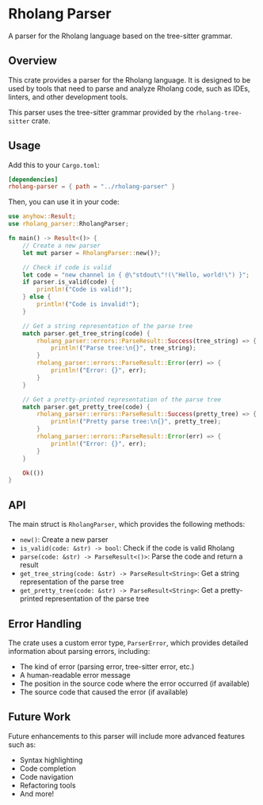 # Rholang Parser

A parser for the Rholang language based on the tree-sitter grammar.

## Overview

This crate provides a parser for the Rholang language. It is designed to be used by tools that need to parse and analyze Rholang code, such as IDEs, linters, and other development tools.

This parser uses the tree-sitter grammar provided by the `rholang-tree-sitter` crate.

## Usage

Add this to your `Cargo.toml`:

```toml
[dependencies]
rholang-parser = { path = "../rholang-parser" }
```

Then, you can use it in your code:

```rust
use anyhow::Result;
use rholang_parser::RholangParser;

fn main() -> Result<()> {
    // Create a new parser
    let mut parser = RholangParser::new()?;

    // Check if code is valid
    let code = "new channel in { @\"stdout\"!(\"Hello, world!\") }";
    if parser.is_valid(code) {
        println!("Code is valid!");
    } else {
        println!("Code is invalid!");
    }

    // Get a string representation of the parse tree
    match parser.get_tree_string(code) {
        rholang_parser::errors::ParseResult::Success(tree_string) => {
            println!("Parse tree:\n{}", tree_string);
        }
        rholang_parser::errors::ParseResult::Error(err) => {
            println!("Error: {}", err);
        }
    }

    // Get a pretty-printed representation of the parse tree
    match parser.get_pretty_tree(code) {
        rholang_parser::errors::ParseResult::Success(pretty_tree) => {
            println!("Pretty parse tree:\n{}", pretty_tree);
        }
        rholang_parser::errors::ParseResult::Error(err) => {
            println!("Error: {}", err);
        }
    }

    Ok(())
}
```

## API

The main struct is `RholangParser`, which provides the following methods:

- `new()`: Create a new parser
- `is_valid(code: &str) -> bool`: Check if the code is valid Rholang
- `parse(code: &str) -> ParseResult<()>`: Parse the code and return a result
- `get_tree_string(code: &str) -> ParseResult<String>`: Get a string representation of the parse tree
- `get_pretty_tree(code: &str) -> ParseResult<String>`: Get a pretty-printed representation of the parse tree

## Error Handling

The crate uses a custom error type, `ParserError`, which provides detailed information about parsing errors, including:

- The kind of error (parsing error, tree-sitter error, etc.)
- A human-readable error message
- The position in the source code where the error occurred (if available)
- The source code that caused the error (if available)

## Future Work

Future enhancements to this parser will include more advanced features such as:

- Syntax highlighting
- Code completion
- Code navigation
- Refactoring tools
- And more!
